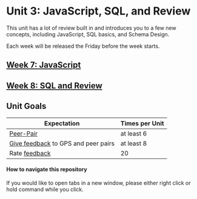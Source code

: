 # Unit 3: JavaScript, SQL, and Review

This unit has a lot of review built in and introduces you to a few new concepts, including JavaScript, SQL basics, and Schema Design.

Each week will be released the Friday before the week starts.

## [Week 7: JavaScript](week-7/README.md)
## [Week 8: SQL and Review](week-8/README.md)
<!-- ## [Week 9: Review](week-9/README.md) -->

## Unit Goals

Expectation | Times per Unit |
------------|----------|
[Peer-Pair](https://github.com/Devbootcamp/phase-0-handbook/blob/master/peer-pairing-sessions.md) | at least 6
[Give feedback](https://socrates.devbootcamp.com/feedback/new) to GPS and peer pairs | at least 8
Rate [feedback](https://socrates.devbootcamp.com/feedback) | 20

#### How to navigate this repository
If you would like to open tabs in a new window, please either right click or hold command while you click.

